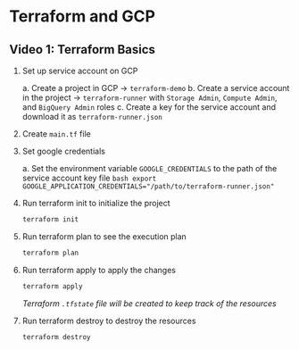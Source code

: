 # Terraform and GCP

## Video 1: Terraform Basics

1. Set up service account on GCP

    a. Create a project in GCP -> `terraform-demo`
    b. Create a service account in the project -> `terraform-runner` with `Storage Admin`, `Compute Admin`, and `BigQuery Admin` roles
    c. Create a key for the service account and download it as `terraform-runner.json`

2. Create `main.tf` file

3. Set google credentials

    a. Set the environment variable `GOOGLE_CREDENTIALS` to the path of the service account key file
       ```bash
       export GOOGLE_APPLICATION_CREDENTIALS="/path/to/terraform-runner.json"
       ```

4. Run terraform init to initialize the project

   ```bash
   terraform init
   ```

5. Run terraform plan to see the execution plan

   ```bash
   terraform plan
   ```

6. Run terraform apply to apply the changes

   ```bash
   terraform apply
   ```

   *Terraform `.tfstate` file will be created to keep track of the resources*

7. Run terraform destroy to destroy the resources

   ```bash
   terraform destroy
   ```
